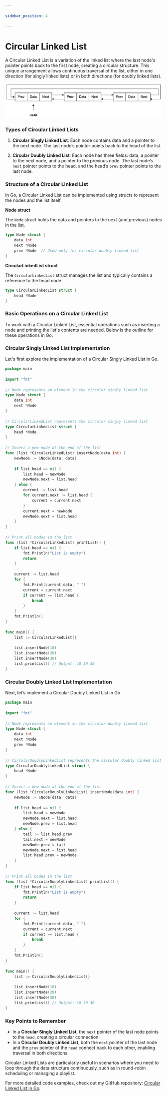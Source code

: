 ```yaml
---

sidebar_position: 4

---
```


# Circular Linked List

A Circular Linked List is a variation of the linked list where the last node's pointer points back to the first node, creating a circular structure. This unique arrangement allows continuous traversal of the list, either in one direction (for singly linked lists) or in both directions (for doubly linked lists).

![Circular linked list](./img/circular-linked-list.jpg)

### Types of Circular Linked Lists

1. **Circular Singly Linked List**: Each node contains data and a pointer to the next node. The last node’s pointer points back to the head of the list.

2. **Circular Doubly Linked List**: Each node has three fields: data, a pointer to the next node, and a pointer to the previous node. The last node’s `next` pointer points to the head, and the head’s `prev` pointer points to the last node.

### Structure of a Circular Linked List

In Go, a Circular Linked List can be implemented using structs to represent the nodes and the list itself.

**Node struct**

The `Node` struct holds the data and pointers to the next (and previous) nodes in the list.

```go
type Node struct {
    data int
    next *Node
    prev *Node  // Used only for circular doubly linked list
}
```

**CircularLinkedList struct**

The `CircularLinkedList` struct manages the list and typically contains a reference to the head node.

```go
type CircularLinkedList struct {
    head *Node
}
```

### Basic Operations on a Circular Linked List

To work with a Circular Linked List, essential operations such as inserting a node and printing the list's contents are needed. Below is the outline for these operations in Go.

### Circular Singly Linked List Implementation

Let's first explore the implementation of a Circular Singly Linked List in Go.

```go
package main

import "fmt"

// Node represents an element in the circular singly linked list
type Node struct {
    data int
    next *Node
}

// CircularLinkedList represents the circular singly linked list
type CircularLinkedList struct {
    head *Node
}

// Insert a new node at the end of the list
func (list *CircularLinkedList) insertNode(data int) {
    newNode := &Node{data: data}

    if list.head == nil {
        list.head = newNode
        newNode.next = list.head
    } else {
        current := list.head
        for current.next != list.head {
            current = current.next
        }
        current.next = newNode
        newNode.next = list.head
    }
}

// Print all nodes in the list
func (list *CircularLinkedList) printList() {
    if list.head == nil {
        fmt.Println("List is empty")
        return
    }

    current := list.head
    for {
        fmt.Print(current.data, " ")
        current = current.next
        if current == list.head {
            break
        }
    }
    fmt.Println()
}

func main() {
    list := CircularLinkedList{}

    list.insertNode(10)
    list.insertNode(20)
    list.insertNode(30)
    list.printList() // Output: 10 20 30
}
```

### Circular Doubly Linked List Implementation

Next, let’s implement a Circular Doubly Linked List in Go.

```go
package main

import "fmt"

// Node represents an element in the circular doubly linked list
type Node struct {
    data int
    next *Node
    prev *Node
}

// CircularDoublyLinkedList represents the circular doubly linked list
type CircularDoublyLinkedList struct {
    head *Node
}

// Insert a new node at the end of the list
func (list *CircularDoublyLinkedList) insertNode(data int) {
    newNode := &Node{data: data}

    if list.head == nil {
        list.head = newNode
        newNode.next = list.head
        newNode.prev = list.head
    } else {
        tail := list.head.prev
        tail.next = newNode
        newNode.prev = tail
        newNode.next = list.head
        list.head.prev = newNode
    }
}

// Print all nodes in the list
func (list *CircularDoublyLinkedList) printList() {
    if list.head == nil {
        fmt.Println("List is empty")
        return
    }

    current := list.head
    for {
        fmt.Print(current.data, " ")
        current = current.next
        if current == list.head {
            break
        }
    }
    fmt.Println()
}

func main() {
    list := CircularDoublyLinkedList{}

    list.insertNode(10)
    list.insertNode(20)
    list.insertNode(30)
    list.printList() // Output: 10 20 30
}
```

### Key Points to Remember

- In a **Circular Singly Linked List**, the `next` pointer of the last node points to the `head`, creating a circular connection.
- In a **Circular Doubly Linked List**, both the `next` pointer of the last node and the `prev` pointer of the `head` connect back to each other, enabling traversal in both directions.

Circular Linked Lists are particularly useful in scenarios where you need to loop through the data structure continuously, such as in round-robin scheduling or managing a playlist.

For more detailed code examples, check out my GitHub repository: [Circular Linked List in Go](https://github.com/shekhar-patil/data_structure_and_algorithms/blob/main/data_structures/linked_list/golang/circular_linked_list.go).

